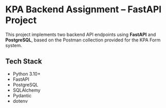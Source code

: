 # KPA Backend Assignment – FastAPI Project

This project implements two backend API endpoints using **FastAPI** and **PostgreSQL**, based on the Postman collection provided for the KPA Form system.

##  Tech Stack
- Python 3.10+
- FastAPI
- PostgreSQL
- SQLAlchemy
- Pydantic
- dotenv
